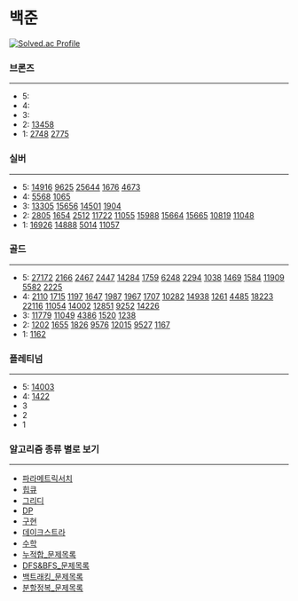 # 백준


[![Solved.ac Profile](http://mazassumnida.wtf/api/v2/generate_badge?boj=seonguk52)](https://solved.ac/seonguk52/)


### 브론즈

---
- 5:
- 4:
- 3:
- 2:
[13458](%EC%88%98%ED%95%99%2F13458%2F13458.md)
- 1:
[2748](DP%2F%EC%8B%A4%EB%B2%84%2F2748.md)
[2775](DP%2F%EC%8B%A4%EB%B2%84%2F2775%2F2775.md)


### 실버

---
- 5:
[14916](DP%2F%EC%8B%A4%EB%B2%84%2F14916.md)
[9625](DP%2F%EC%8B%A4%EB%B2%84%2F9625.md)
[25644](DP%2F%EC%8B%A4%EB%B2%84%2F25644%2F25644.md)
[1676](%EC%88%98%ED%95%99%2F1676%2F1676.md)
[4673](%EC%88%98%ED%95%99%2F%EC%8B%A4%EB%B2%84%2F4673%2F4673.md)
- 4:
[5568](%EB%B0%B1%ED%8A%B8%EB%9E%98%ED%82%B9%2F5568%2F5568.md)
[1065](%EC%88%98%ED%95%99%2F1065%2F1065.md)
- 3:
[13305](그리디/13305/13305.md)
[15656](%EB%B0%B1%ED%8A%B8%EB%9E%98%ED%82%B9%2F15656%2F15656.md)
[14501](DP%2F14501%2F14501.md)
[1904](DP%2F%EC%8B%A4%EB%B2%84%2F1904%2F1904.md)
- 2:
[2805](파라메트릭서치/2805/2805.md)
[1654](파라메트릭서치/1654/1654.md)
[2512](파라메트릭서치/2512/2512.md)
[11722](DP%2F%EB%B6%80%EB%B6%84%EC%88%98%EC%97%B4%2F11722%2F11722.md)
[11055](DP%2F%EB%B6%80%EB%B6%84%EC%88%98%EC%97%B4%2F11055%2F11055.md)
[15988](DP%2F%EC%8B%A4%EB%B2%84%2F15988.md)
[15664](%EB%B0%B1%ED%8A%B8%EB%9E%98%ED%82%B9%2F%EC%8B%A4%EB%B2%84%2F15664%2F15664.md)
[15665](%EB%B0%B1%ED%8A%B8%EB%9E%98%ED%82%B9%2F%EC%8B%A4%EB%B2%84%2F15665%2F15665.md)
[10819](%EB%B0%B1%ED%8A%B8%EB%9E%98%ED%82%B9%2F%EC%8B%A4%EB%B2%84%2F10819%2F10819.md)
[11048](DP%2F%EC%8B%A4%EB%B2%84%2F11048%2F11048.md)
- 1:
[16926](%EA%B5%AC%ED%98%84%2F16926%2F16926.md)
[14888](%EB%B0%B1%ED%8A%B8%EB%9E%98%ED%82%B9%2F14888%2F14888.md)
[5014](DFS%26BFS%2FBFS%2F5014%2F5014.md)
[11057](DP%2F%EC%8B%A4%EB%B2%84%2F11057%2F11057.md)

### 골드

---

- 5:
[27172](%EC%88%98%ED%95%99%2F27172%2F27172.md)
[2166](%EC%88%98%ED%95%99%2F%EA%B8%B0%ED%95%98%ED%95%99%2F2166%2F2166.md)
[2467](%EC%9D%B4%EB%B6%84%ED%83%90%EC%83%89%2F%ED%88%AC%ED%8F%AC%EC%9D%B8%ED%84%B0%2F2467.md)
[2447](%EB%B6%84%ED%95%A0%EC%A0%95%EB%B3%B5%2F2447%2F2447.md)
[14284](%EB%8D%B0%EC%9D%B4%ED%81%AC%EC%8A%A4%ED%8A%B8%EB%9D%BC%2F14284%2F14284.md)
[1759](%EB%B0%B1%ED%8A%B8%EB%9E%98%ED%82%B9%2F1759%2F1759.md)
[6248](%EB%8D%B0%EC%9D%B4%ED%81%AC%EC%8A%A4%ED%8A%B8%EB%9D%BC%2F6248%2F6248.md)
[2294](DP%2F2294%2F2294.md)
[1038](%EB%B0%B1%ED%8A%B8%EB%9E%98%ED%82%B9%2F1038%2F1038.md)
[1469](%EB%B0%B1%ED%8A%B8%EB%9E%98%ED%82%B9%2F1469%2F1469.md)
[1584](%EB%8D%B0%EC%9D%B4%ED%81%AC%EC%8A%A4%ED%8A%B8%EB%9D%BC%2F4%EB%B0%A9%ED%96%A5%2F1584%2F1584.md)
[11909](%EB%8D%B0%EC%9D%B4%ED%81%AC%EC%8A%A4%ED%8A%B8%EB%9D%BC%2F4%EB%B0%A9%ED%96%A5%2F11909%2F11909.md)
[5582](DP%2F%EB%B6%80%EB%B6%84%EC%88%98%EC%97%B4%2F5582%2F5582.md)
[2225](DP%2F2225%2F2225.md)
- 4:
[2110](파라메트릭서치/2110/2110.md)
[1715](힙큐/1715/1715.md)
[1197](%EC%B5%9C%EC%86%8C%EC%8A%A4%ED%8C%A8%EB%8B%9D%ED%8A%B8%EB%A6%AC%2F1197%2F1197.md)
[1647](%EC%B5%9C%EC%86%8C%EC%8A%A4%ED%8C%A8%EB%8B%9D%ED%8A%B8%EB%A6%AC%2F1647%2F1647.md)
[1987](DFS%26BFS%2FDFS%2F1987%2F1987.md)
[1967](DFS%26BFS%2FDFS%2F1967%2F1967.py)
[1707](DFS%26BFS%2FDFS%2F1707%2F1707.md)
[10282](%EB%8D%B0%EC%9D%B4%ED%81%AC%EC%8A%A4%ED%8A%B8%EB%9D%BC%2F10282%2F10282.md)
[14938](%EB%8D%B0%EC%9D%B4%ED%81%AC%EC%8A%A4%ED%8A%B8%EB%9D%BC%2F14938%2F14938.md)
[1261](%EB%8D%B0%EC%9D%B4%ED%81%AC%EC%8A%A4%ED%8A%B8%EB%9D%BC%2F1261%2F1261.md)
[4485](%EB%8D%B0%EC%9D%B4%ED%81%AC%EC%8A%A4%ED%8A%B8%EB%9D%BC%2F4485%2F4485.md)
[18223](%EB%8D%B0%EC%9D%B4%ED%81%AC%EC%8A%A4%ED%8A%B8%EB%9D%BC%2F18223%2F18223.md)
[22116](%EB%8D%B0%EC%9D%B4%ED%81%AC%EC%8A%A4%ED%8A%B8%EB%9D%BC%2F22116%2F22116.md)
[11054](DP%2F%EB%B6%80%EB%B6%84%EC%88%98%EC%97%B4%2F11054%2F11054.md)
[14002](DP%2F%EB%B6%80%EB%B6%84%EC%88%98%EC%97%B4%2F14002%2F14002.md)
[12851](DFS%26BFS%2FBFS%2F12851%2F12851.md)
[9252](DP%2FLCS%2F9252%2F9252.md)
[14226](DP%2F14226%2F14226.md)
- 3:
[11779](%EB%8D%B0%EC%9D%B4%ED%81%AC%EC%8A%A4%ED%8A%B8%EB%9D%BC%2F11779%2F11779.md)
[11049](DP%2F11049%2F11049.md)
[4386](%EC%B5%9C%EC%86%8C%EC%8A%A4%ED%8C%A8%EB%8B%9D%ED%8A%B8%EB%A6%AC%2F4386%2F4386.md)
[1520](DFS%26BFS%2FDFS%2F1520%2F1520.md)
[1238](%EB%8D%B0%EC%9D%B4%ED%81%AC%EC%8A%A4%ED%8A%B8%EB%9D%BC%2F1238%2F1238.md)
- 2:
[1202](그리디/1202/1202.md)
[1655](힙큐/1655/1655.md)
[1826](그리디/1826/1826.md)
[9576](그리디/9576/9576.md)
[12015](%EC%9D%B4%EB%B6%84%ED%83%90%EC%83%89%2F12015%2F12015.md)
[9527](%EB%88%84%EC%A0%81%ED%95%A9%2F9527%2F9527.md)
[1167](DFS%26BFS%2FDFS%2F1167%2F1167.md)
- 1:
[1162](%EB%8D%B0%EC%9D%B4%ED%81%AC%EC%8A%A4%ED%8A%B8%EB%9D%BC%2F1162%2F1162.md)


### 플레티넘

---

- 5:
[14003](%EC%9D%B4%EB%B6%84%ED%83%90%EC%83%89%2F14003%2F14003.md)
- 4:
[1422](%EA%B7%B8%EB%A6%AC%EB%94%94%2F1422%2F1422.md)
- 3
- 2
- 1


### 알고리즘 종류 별로 보기

---

- [파라메트릭서치](파라메트릭서치/파라메트릭서치_문제목록.md)
- [힙큐](힙큐/힙큐_문제목록.md)
- [그리디](그리디/그리디_문제목록.md)
- [DP](DP%2FDP_%EB%AC%B8%EC%A0%9C%EB%AA%A9%EB%A1%9D.md)
- [구현](%EA%B5%AC%ED%98%84%2F%EA%B5%AC%ED%98%84_%EB%AC%B8%EC%A0%9C%EB%AA%A9%EB%A1%9D.md)
- [데이크스트라](%EB%8D%B0%EC%9D%B4%ED%81%AC%EC%8A%A4%ED%8A%B8%EB%9D%BC%2F%EB%8D%B0%EC%9D%B4%ED%81%AC%EC%8A%A4%ED%8A%B8%EB%9D%BC_%EB%AC%B8%EC%A0%9C%EB%AA%A9%EB%A1%9D.md)
- [수학](%EC%88%98%ED%95%99)
- [누적합_문제목록](%EB%88%84%EC%A0%81%ED%95%A9%2F%EB%88%84%EC%A0%81%ED%95%A9_%EB%AC%B8%EC%A0%9C%EB%AA%A9%EB%A1%9D.md)
- [DFS&BFS_문제목록](DFS%26BFS%2FDFS%26BFS_%EB%AC%B8%EC%A0%9C%EB%AA%A9%EB%A1%9D.md)
- [백트래킹_문제목록](%EB%B0%B1%ED%8A%B8%EB%9E%98%ED%82%B9%2F%EB%B0%B1%ED%8A%B8%EB%9E%98%ED%82%B9_%EB%AC%B8%EC%A0%9C%EB%AA%A9%EB%A1%9D.md)
- [분할정복_문제목록](%EB%B6%84%ED%95%A0%EC%A0%95%EB%B3%B5%2F%EB%B6%84%ED%95%A0%EC%A0%95%EB%B3%B5_%EB%AC%B8%EC%A0%9C%EB%AA%A9%EB%A1%9D.md)